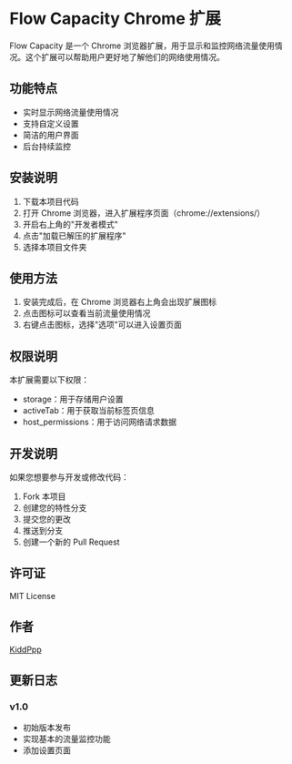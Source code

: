 # Flow Capacity Chrome 扩展

Flow Capacity 是一个 Chrome 浏览器扩展，用于显示和监控网络流量使用情况。这个扩展可以帮助用户更好地了解他们的网络使用情况。

## 功能特点

- 实时显示网络流量使用情况
- 支持自定义设置
- 简洁的用户界面
- 后台持续监控

## 安装说明

1. 下载本项目代码
2. 打开 Chrome 浏览器，进入扩展程序页面（chrome://extensions/）
3. 开启右上角的"开发者模式"
4. 点击"加载已解压的扩展程序"
5. 选择本项目文件夹

## 使用方法

1. 安装完成后，在 Chrome 浏览器右上角会出现扩展图标
2. 点击图标可以查看当前流量使用情况
3. 右键点击图标，选择"选项"可以进入设置页面

## 权限说明

本扩展需要以下权限：
- storage：用于存储用户设置
- activeTab：用于获取当前标签页信息
- host_permissions：用于访问网络请求数据

## 开发说明

如果您想要参与开发或修改代码：

1. Fork 本项目
2. 创建您的特性分支
3. 提交您的更改
4. 推送到分支
5. 创建一个新的 Pull Request

## 许可证

MIT License

## 作者

[KiddPpp](https://github.com/pengdengke)

## 更新日志

### v1.0
- 初始版本发布
- 实现基本的流量监控功能
- 添加设置页面 